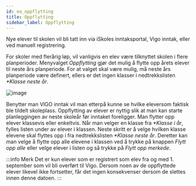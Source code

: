 ```yaml
---
id: ea_oppflytting
title: Oppflytting
sidebar_label: Oppflytting
---
```

Nye elever til skolen vil bli tatt inn via iSkoles inntaksportal, Vigo inntak, eller ved manuell registrering.

For skoler med flerårig løp, vil vanligvis en elev være tilknyttet skolen i flere planperioder.  Menyvalget _Oppflytting_ gjør det mulig å flytte opp årets elever til neste års planperiode. For at valget skal være mulig, må neste års planperiode være definert, ellers er det ingen klasser i nedtrekkslisten _*Klasse neste år_.

![image](https://user-images.githubusercontent.com/80097133/122378766-86327680-cf66-11eb-8084-b9d2bb9838d3.png)

Benytter man VIGO inntak vil man etterpå kunne se hvilke eleversom faktisk ble tildelt skoleplass. Oppflytting av elever er nyttig slik at man kan starte planleggingen av neste skoleår før inntaket foreligger. Man flytter opp elever klassevis eller enkeltvis. Når man velger en klasse fra _*Klasse i år_, fylles listen 
under av elever i klassen. Neste skritt er å velge hvilken klasse elevene skal flyttes opp i fra nedtrekkslisten _*Klasse neste år_. Deretter kan man velge å flytte opp alle elevene i klassen ved å trykke på knappen _Flytt opp alle_ eller velge elever i listen og så trykke på _Flytt opp merkede_.

:::info Merk
Det er kun elever som er registrert som elev fra og med 1. september som vil bli overført til Vigo. Dersom noen av de oppflyttede elever likevel ikke fortsetter, får det ingen konsekvenser dersom de slettes innen denne datoen.
:::
